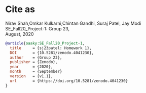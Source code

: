 # Cite as

Nirav Shah,Omkar Kulkarni,Chintan Gandhi, Suraj Patel, Jay Modi      
SE_Fall20_Project-1:
Group 23,   
August, 2020

```bibtex
@article{oaaky:SE_Fall20_Project-1,
  title     = {sj23patel: Homework 1},
  DOI       = {10.5281/zenodo.4041230},
  author    = {Group 23},
  publisher = {Zenodo},
  year      = {2020},
  month     = {September}
  version   = {v1.1},
  url       = {https://doi.org/10.5281/zenodo.4041230}
}
```
